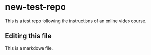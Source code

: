 # new-test-repo
This is a test repo following the instructions of an online video course.

## Editing this file
This is a markdown file.
